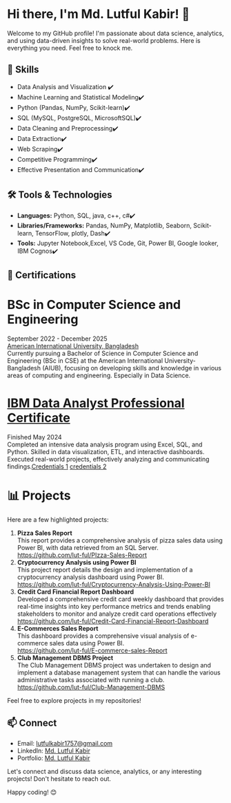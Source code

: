 # Hi there, I'm Md. Lutful Kabir! 👋

Welcome to my GitHub profile! I'm passionate about data science, analytics, and using data-driven insights to solve real-world problems. Here is everything you need. Feel free to knock me.
## 🌟 Skills

- Data Analysis and Visualization ✔️
- Machine Learning and Statistical Modeling✔️
- Python (Pandas, NumPy, Scikit-learn)✔️
- SQL (MySQL, PostgreSQL, MicrosoftSQL)✔️
- Data Cleaning and Preprocessing✔️
- Data Extraction✔️
- Web Scraping✔️
- Competitive Programming✔️
- Effective Presentation and Communication✔️
<!-- - Big Data Technologies (Hadoop, Spark) -->

## 🛠️ Tools & Technologies

- **Languages:** Python, SQL, java, c++, c#✔️
- **Libraries/Frameworks:** Pandas, NumPy, Matplotlib, Seaborn, Scikit-learn, TensorFlow, plotly, Dash✔️
- **Tools:** Jupyter Notebook,Excel, VS Code, Git, Power BI, Google looker, IBM Cognos✔️
<!-- - **Big Data:** Hadoop, Spark -->
## 🥇 Certifications
# **BSc in Computer Science and Engineering**<br/>
September 2022 - December 2025<br/>
[American International University, Bangladesh](https://www.aiub.edu/)<br/>
Currently pursuing a Bachelor of Science in Computer Science and Engineering (BSc in CSE) at the American International University-Bangladesh (AIUB), focusing on developing skills and knowledge in various areas of computing and engineering. Especially in Data Science.
# **[IBM Data Analyst Professional Certificate](https://coursera.org/share/60255c8f5759a5ce46a4aaccf5011bd6)** <br/>
Finished May 2024<br/>
Completed an intensive data analysis program using Excel, SQL, and Python. Skilled in data visualization, ETL, and interactive dashboards. Executed real-world projects, effectively analyzing and communicating findings.[Credentials 1](https://www.credly.com/badges/fd61999f-3400-4264-a9b4-6ce1b51b848e/public_url) [credentials 2](https://coursera.org/share/60255c8f5759a5ce46a4aaccf5011bd6) <br/>

# 📊 Projects

Here are a few highlighted projects:

1. **Pizza Sales Report**</br>
   This report provides a comprehensive analysis of pizza sales data using Power BI, with data retrieved from an SQL Server.</br>
   https://github.com/lut-ful/PIzza-Sales-Report </br>
2. **Cryptocurrency Analysis using Power BI**</br>
   This project report details the design and implementation of a cryptocurrency analysis dashboard using Power BI.</br>
   https://github.com/lut-ful/Cryptocurrency-Analysis-Using-Power-BI </br>
3. **Credit Card Financial Report Dashboard** </br>
   Developed a comprehensive credit card weekly dashboard that provides real-time insights into key performance metrics and trends enabling stakeholders to monitor and analyze credit card operations effectively </br>
   https://github.com/lut-ful/Credit-Card-Financial-Report-Dashboard </br>
4. **E-Commerces Sales Report** </br>
   This dashboard provides a comprehensive visual analysis of e-commerce sales data using Power BI.</br>
   https://github.com/lut-ful/E-commerce-sales-Report </br>
5. **Club Management DBMS Project** </br>
The Club Management DBMS project was undertaken to design and implement a database management system that can handle the various administrative tasks associated with running a club. </br>
https://github.com/lut-ful/Club-Management-DBMS </br>
   
<!--
2. **Project Name**</br>
   - Description: Brief description of the project.
   - Technologies Used: List of tools and technologies.
   - [Link to Project](link)
-->

Feel free to explore projects in my repositories!

## 📫 Connect

- Email: lutfulkabir1757@gmail.com
- LinkedIn: [Md. Lutful Kabir](https://www.linkedin.com/in/mdlutfulkabir/)
- Portfolio: [Md. Lutful Kabir](https://www.datascienceportfol.io/mdlutfulkabir)

Let's connect and discuss data science, analytics, or any interesting projects! Don't hesitate to reach out.

Happy coding! 😊
